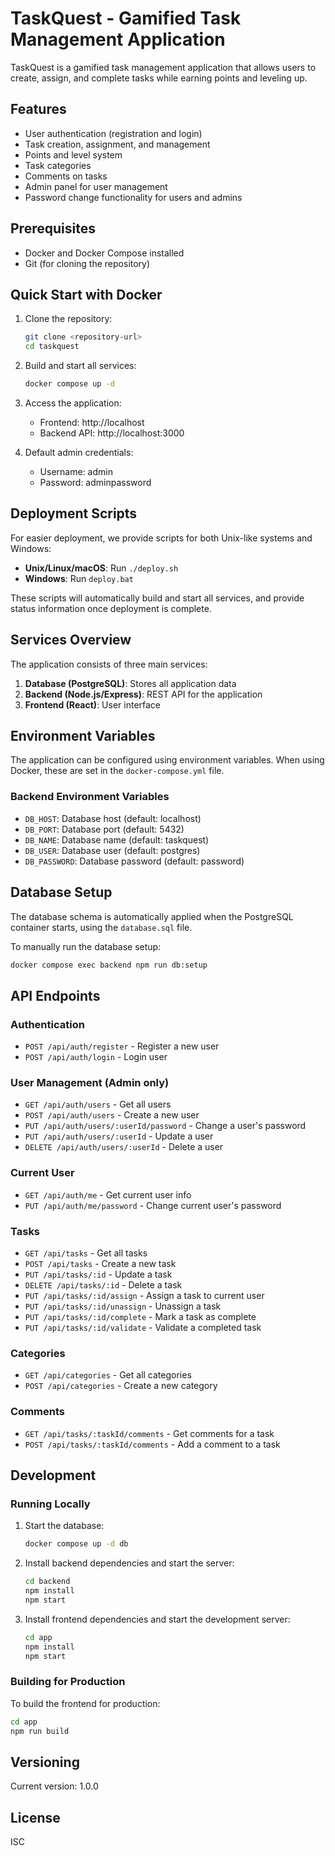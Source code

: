 # TaskQuest - Gamified Task Management Application

TaskQuest is a gamified task management application that allows users to create, assign, and complete tasks while earning points and leveling up.

## Features

- User authentication (registration and login)
- Task creation, assignment, and management
- Points and level system
- Task categories
- Comments on tasks
- Admin panel for user management
- Password change functionality for users and admins

## Prerequisites

- Docker and Docker Compose installed
- Git (for cloning the repository)

## Quick Start with Docker

1. Clone the repository:
   ```bash
   git clone <repository-url>
   cd taskquest
   ```

2. Build and start all services:
   ```bash
   docker compose up -d
   ```

3. Access the application:
   - Frontend: http://localhost
   - Backend API: http://localhost:3000

4. Default admin credentials:
   - Username: admin
   - Password: adminpassword

## Deployment Scripts

For easier deployment, we provide scripts for both Unix-like systems and Windows:

- **Unix/Linux/macOS**: Run `./deploy.sh`
- **Windows**: Run `deploy.bat`

These scripts will automatically build and start all services, and provide status information once deployment is complete.

## Services Overview

The application consists of three main services:

1. **Database (PostgreSQL)**: Stores all application data
2. **Backend (Node.js/Express)**: REST API for the application
3. **Frontend (React)**: User interface

## Environment Variables

The application can be configured using environment variables. When using Docker, these are set in the `docker-compose.yml` file.

### Backend Environment Variables

- `DB_HOST`: Database host (default: localhost)
- `DB_PORT`: Database port (default: 5432)
- `DB_NAME`: Database name (default: taskquest)
- `DB_USER`: Database user (default: postgres)
- `DB_PASSWORD`: Database password (default: password)

## Database Setup

The database schema is automatically applied when the PostgreSQL container starts, using the `database.sql` file.

To manually run the database setup:
```bash
docker compose exec backend npm run db:setup
```

## API Endpoints

### Authentication
- `POST /api/auth/register` - Register a new user
- `POST /api/auth/login` - Login user

### User Management (Admin only)
- `GET /api/auth/users` - Get all users
- `POST /api/auth/users` - Create a new user
- `PUT /api/auth/users/:userId/password` - Change a user's password
- `PUT /api/auth/users/:userId` - Update a user
- `DELETE /api/auth/users/:userId` - Delete a user

### Current User
- `GET /api/auth/me` - Get current user info
- `PUT /api/auth/me/password` - Change current user's password

### Tasks
- `GET /api/tasks` - Get all tasks
- `POST /api/tasks` - Create a new task
- `PUT /api/tasks/:id` - Update a task
- `DELETE /api/tasks/:id` - Delete a task
- `PUT /api/tasks/:id/assign` - Assign a task to current user
- `PUT /api/tasks/:id/unassign` - Unassign a task
- `PUT /api/tasks/:id/complete` - Mark a task as complete
- `PUT /api/tasks/:id/validate` - Validate a completed task

### Categories
- `GET /api/categories` - Get all categories
- `POST /api/categories` - Create a new category

### Comments
- `GET /api/tasks/:taskId/comments` - Get comments for a task
- `POST /api/tasks/:taskId/comments` - Add a comment to a task

## Development

### Running Locally

1. Start the database:
   ```bash
   docker compose up -d db
   ```

2. Install backend dependencies and start the server:
   ```bash
   cd backend
   npm install
   npm start
   ```

3. Install frontend dependencies and start the development server:
   ```bash
   cd app
   npm install
   npm start
   ```

### Building for Production

To build the frontend for production:
```bash
cd app
npm run build
```

## Versioning

Current version: 1.0.0

## License

ISC
